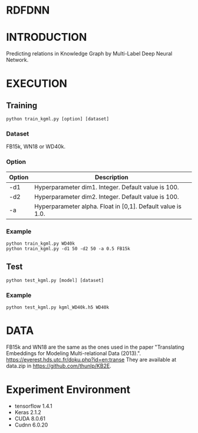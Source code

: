 # RDFDNN
# INTRODUCTION
Predicting relations in Knowledge Graph by Multi-Label Deep Neural Network.


# EXECUTION
## Training
```
python train_kgml.py [option] [dataset]
```
### Dataset
FB15k, WN18 or WD40k.
### Option
Option | Description
-----------| ------------
-d1 | Hyperparameter dim1. Integer. Default value is 100.
-d2 | Hyperparameter dim2. Integer. Default value is 100.
-a | Hyperparameter alpha. Float in [0,1]. Default value is 1.0.
### Example
```
python train_kgml.py WD40k
python train_kgml.py -d1 50 -d2 50 -a 0.5 FB15k
```

## Test
```
python test_kgml.py [model] [dataset]
```
### Example
```
python test_kgml.py kgml_WD40k.h5 WD40k
```

# DATA
FB15k and WN18 are the same as the ones used in the paper "Translating Embeddings for Modeling Multi-relational Data (2013).".  
https://everest.hds.utc.fr/doku.php?id=en:transe
They are available at data.zip in https://github.com/thunlp/KB2E.

# Experiment Environment
- tensorflow 1.4.1 
- Keras 2.1.2 
- CUDA 8.0.61
- Cudnn 6.0.20
